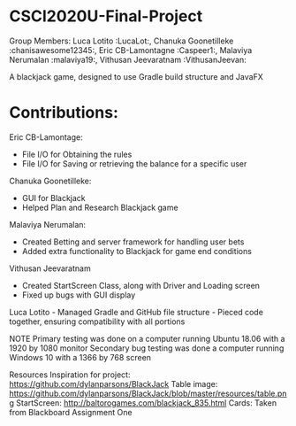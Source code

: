 # CSCI2020U-Final-Project
Group Members: Luca Lotito :LucaLot:, Chanuka Goonetilleke :chanisawesome12345:, Eric CB-Lamontagne :Caspeer1:, Malaviya Nerumalan :malaviya19:, Vithusan Jeevaratnam :VithusanJeevan:

A blackjack game, designed to use Gradle build structure and JavaFX

# Contributions:

Eric CB-Lamontage:
  - File I/O for Obtaining the rules
  - File I/O for Saving or retrieving the balance for a specific user
  
Chanuka Goonetilleke:
  - GUI for Blackjack
  - Helped Plan and Research Blackjack game

Malaviya Nerumalan:
  - Created Betting and server framework for handling user bets
  - Added extra functionality to Blackjack for game end conditions

Vithusan Jeevaratnam
   - Created StartScreen Class, along with Driver and Loading screen
   - Fixed up bugs with GUI display 
 
Luca Lotito
    - Managed Gradle and GitHub file structure
    - Pieced code together, ensuring compatibility with all portions
    
NOTE
Primary testing was done on a computer running Ubuntu 18.06 with a 1920 by 1080 monitor
Secondary bug testing was done a computer running Windows 10 with a 1366 by 768 screen
  
Resources
Inspiration for project: https://github.com/dylanparsons/BlackJack
Table image: https://github.com/dylanparsons/BlackJack/blob/master/resources/table.png
StartScreen: http://baltorogames.com/blackjack_835.html
Cards: Taken from Blackboard Assignment One

